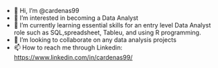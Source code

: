 - 👋 Hi, I’m @cardenas99
- 👀 I’m interested in becoming a Data Analyst
- 🌱 I’m currently learning essential skills for an entry level Data Analyst role such as SQL,spreadsheet, Tableu, and using R programming.
- 💞️ I’m looking to collaborate on any data analysis projects
- 📫 How to reach me through Linkedin: https://www.linkedin.com/in/cardenas99/

<!---
cardenas99/cardenas99 is a ✨ special ✨ repository because its `README.md` (this file) appears on your GitHub profile.
You can click the Preview link to take a look at your changes.
--->
